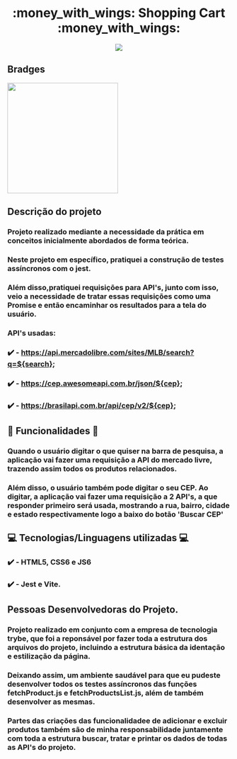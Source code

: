 <h1 align='center' id='Título-e-Imagem-de-capa'>:money_with_wings: Shopping Cart :money_with_wings: </h1>

<p align='center'>
<img src='./src/imgs/logo.png'></img>
</p>


## Bradges

<p align='left'>
<img src='https://img.shields.io/badge/STATUS-EM%20DESENVOLVIMENTO-success' width='250px'></img>
</p>

## Descrição do projeto

### Projeto realizado mediante a necessidade da prática em conceitos inicialmente abordados de forma teórica.
### Neste projeto em específico, pratiquei a construção de testes assíncronos com o jest.
### Além disso,pratiquei requisições para API's, junto com isso, veio a necessidade de tratar essas requisições como uma Promise e então encaminhar os resultados para a tela do usuário.
### API's usadas: 

### :heavy_check_mark: - https://api.mercadolibre.com/sites/MLB/search?q=${search};
### :heavy_check_mark: - https://cep.awesomeapi.com.br/json/${cep};
### :heavy_check_mark: - https://brasilapi.com.br/api/cep/v2/${cep};


## :hammer: Funcionalidades :hammer:

### Quando o usuário digitar o que quiser na barra de pesquisa, a aplicação vai fazer uma requisição a API do mercado livre, trazendo assim todos os produtos relacionados.
### Além disso, o usuário também pode digitar o seu CEP. Ao digitar, a aplicação vai fazer uma requisição a 2 API's, a que responder primeiro será usada, mostrando a rua, bairro, cidade e estado respectivamente logo a baixo do botão 'Buscar CEP'

## :computer: Tecnologias/Linguagens utilizadas :computer:

### :heavy_check_mark: - HTML5, CSS6 e JS6
### :heavy_check_mark: - Jest e Vite.

## Pessoas Desenvolvedoras do Projeto.
### Projeto realizado em conjunto com a empresa de tecnologia trybe, que foi a reponsável por fazer toda a estrutura dos arquivos do projeto, incluindo a estrutura básica da identação e estilização da página.
### Deixando assim, um ambiente saudável para que eu pudeste desenvolver todos os testes assíncronos das funções fetchProduct.js e fetchProductsList.js, além de também desenvolver as mesmas.
### Partes das criações das funcionalidadee de adicionar e excluir produtos também são de minha responsabilidade juntamente com toda a estrutura buscar, tratar e printar os dados de todas as API's do projeto. 
